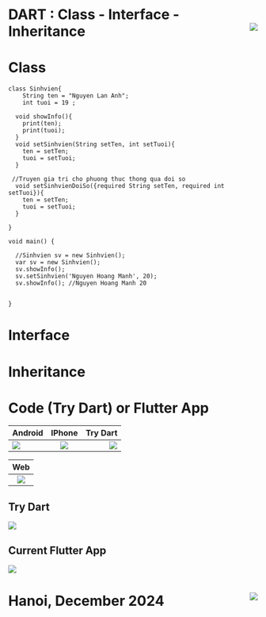 # DART : Class - Interface - Inheritance <img src='img/nglthu.png' align='right'> 

# Class
```
class Sinhvien{
    String ten = "Nguyen Lan Anh";
    int tuoi = 19 ;
  
  void showInfo(){
    print(ten);
    print(tuoi);
  }
  void setSinhvien(String setTen, int setTuoi){
    ten = setTen;
    tuoi = setTuoi;
  }

 //Truyen gia tri cho phuong thuc thong qua doi so
  void setSinhvienDoiSo({required String setTen, required int setTuoi}){
    ten = setTen;
    tuoi = setTuoi;
  }

}

void main() {
  
  //Sinhvien sv = new Sinhvien();
  var sv = new Sinhvien();
  sv.showInfo();
  sv.setSinhvien('Nguyen Hoang Manh', 20);
  sv.showInfo(); //Nguyen Hoang Manh 20
  
  
}

```

# Interface

# Inheritance

# Code (Try Dart) or Flutter App

| Android           | IPhone | Try Dart|
| :---------------- | :------: | ----: |
| <img src='https://nglthu.github.io/flutter_docs/demo/android1.png'> | <img src='https://nglthu.github.io/flutter_docs/demo/iphone.png'>     |  <img src='https://nglthu.github.io/flutter_docs/demo/tryDart1.png'> |

| Web|
| :----------------: | 
| <img src='https://nglthu.github.io/flutter_docs/demo/LearnCode3.png'> | 

## Try Dart
<img src="https://nglthu.github.io/flutter_docs/demo/tryDart.png">

## Current Flutter App

<img src="https://nglthu.github.io/flutter_docs/demo/LearnCode3.png">


# Hanoi, December 2024 <img src='img/logo.png' align='right'> 
